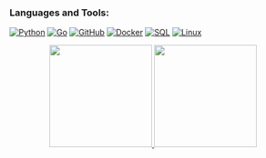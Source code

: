 ### Languages and Tools:
[![Python](https://img.shields.io/badge/-Python-090909?style=for-the-badge&logo=python)](https://en.wikipedia.org/wiki/Python_(programming_language))
[![Go](https://img.shields.io/badge/-Go-090909?style=for-the-badge&logo=Go&logoColor=ccf5ff)](https://en.wikipedia.org/wiki/Golang)
[![GitHub](https://img.shields.io/badge/-GitHub-090909?style=for-the-badge&logo=github)](https://ru.wikipedia.org/wiki/GitHub)
[![Docker](https://img.shields.io/badge/-Docker-090909?style=for-the-badge&logo=docker)](https://ru.wikipedia.org/wiki/Docker)
[![SQL](https://img.shields.io/badge/-SQL-090909?style=for-the-badge&logo=mysql)](https://ru.wikipedia.org/wiki/MySQL)
[![Linux](https://img.shields.io/badge/-Linux-090909?style=for-the-badge&logo=linux)](https://ru.wikipedia.org/wiki/Linux)

<p align="center">
  <a href="https://github.com/lenarsaitov">
    <img height="180em" src="https://github-readme-stats.vercel.app/api?username=lenarsaitov&show_icons=true&theme=dracula"/>
    <img height="180em" src="https://github-readme-stats.vercel.app/api/top-langs/?username=lenarsaitov&layout=compact&theme=radical&langs_count=10&hide=Jupyter%20Notebook"/>
  </a>
</p>
